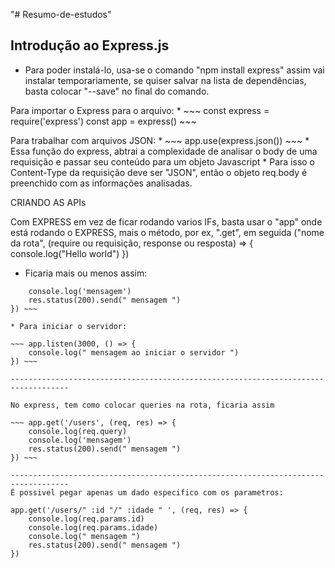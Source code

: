 "# Resumo-de-estudos" 

## Introdução ao Express.js

* Para poder instalá-lo, usa-se o comando "npm install express" assim vai instalar temporariamente, se quiser salvar na lista de dependências, basta colocar "--save" no final do comando.

Para importar o Express para o arquivo:
	* ~~~ const express = require('express')
	      const app = express()
	~~~

Para trabalhar com arquivos JSON:
	* ~~~ app.use(express.json())
	~~~
	* Essa função do express, abtrai a complexidade de analisar o body de uma requisição e passar seu conteúdo para um objeto Javascript
	* Para isso o Content-Type da requisição deve ser "JSON", então o objeto req.body é preenchido com as informações analisadas.

CRIANDO AS APIs

Com EXPRESS em vez de ficar rodando varios IFs, basta usar o "app" onde está rodando o EXPRESS, mais o método, por ex, ".get", em seguida ("nome da rota", (require ou requisição, response ou resposta) => {
     console.log("Hello world")
 })

* Ficaria mais ou menos assim:

~~~ app.get('/users', (req, res) => {
    console.log('mensagem')
    res.status(200).send(" mensagem ")
}) ~~~

* Para iniciar o servidor:

~~~ app.listen(3000, () => { 
    console.log(" mensagem ao iniciar o servidor ")
}) ~~~

-----------------------------------------------------------------------------------

No express, tem como colocar queries na rota, ficaria assim

~~~ app.get('/users', (req, res) => {
    console.log(req.query)
    console.log('mensagem')
    res.status(200).send(" mensagem ")
}) ~~~

-----------------------------------------------------------------------------------
É possivel pegar apenas um dado especifico com os parametros:

app.get('/users/" :id "/" :idade " ', (req, res) => {
    console.log(req.params.id)
    console.log(req.params.idade)
    console.log(" mensagem ")
    res.status(200).send(" mensagem ")
})



